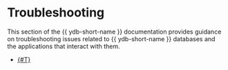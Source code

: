 # Troubleshooting

This section of the {{ ydb-short-name }} documentation provides guidance on troubleshooting issues related to {{ ydb-short-name }} databases and the applications that interact with them.

- [{#T}](performance/index.md)
